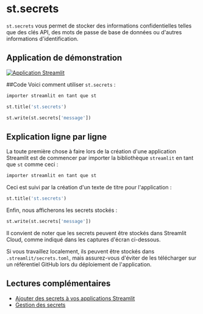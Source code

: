 # st.secrets

`st.secrets` vous permet de stocker des informations confidentielles telles que des clés API, des mots de passe de base de données ou d'autres informations d'identification.

## Application de démonstration

[![Application Streamlit](https://static.streamlit.io/badges/streamlit_badge_black_white.svg)](https://share.streamlit.io/dataprofessor/st.secrets/)

##Code
Voici comment utiliser `st.secrets` :
```python
importer streamlit en tant que st

st.title('st.secrets')

st.write(st.secrets['message'])
```

## Explication ligne par ligne
La toute première chose à faire lors de la création d'une application Streamlit est de commencer par importer la bibliothèque `streamlit` en tant que `st` comme ceci :
```python
importer streamlit en tant que st
```

Ceci est suivi par la création d'un texte de titre pour l'application :
```python
st.title('st.secrets')
```

Enfin, nous afficherons les secrets stockés :
```python
st.write(st.secrets['message'])
```

Il convient de noter que les secrets peuvent être stockés dans Streamlit Cloud, comme indiqué dans les captures d'écran ci-dessous.

Si vous travaillez localement, ils peuvent être stockés dans `.streamlit/secrets.toml`, mais assurez-vous d'éviter de les télécharger sur un référentiel GitHub lors du déploiement de l'application.

## Lectures complémentaires
- [Ajouter des secrets à vos applications Streamlit](https://blog.streamlit.io/secrets-in-sharing-apps/)
- [Gestion des secrets](https://docs.streamlit.io/streamlit-cloud/get-started/deploy-an-app/connect-to-data-sources/secrets-management)